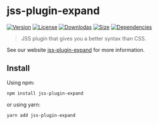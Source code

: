 # jss-plugin-expand

[![Version](https://img.shields.io/npm/v/jss-plugin-expand.svg?style=flat)](https://npmjs.org/package/jss-plugin-expand)
[![License](https://img.shields.io/npm/l/jss-plugin-expand.svg?style=flat)](https://github.com/cssinjs/jss/blob/master/LICENSE)
[![Downlodas](https://img.shields.io/npm/dm/jss-plugin-expand.svg?style=flat)](https://npmjs.org/package/jss-plugin-expand)
[![Size](https://img.shields.io/bundlephobia/minzip/jss-plugin-expand.svg?style=flat)](https://npmjs.org/package/jss-plugin-expand)
[![Dependencies](https://img.shields.io/david/cssinjs/jss.svg?path=packages%2Fjss-plugin-expand&style=flat)](https://npmjs.org/package/jss-plugin-expand)

> JSS plugin that gives you a better syntax than CSS.

See our website [jss-plugin-expand](https://cssinjs.org/jss-plugin-expand?v=v10.9.1-alpha.1) for more information.

## Install

Using npm:

```sh
npm install jss-plugin-expand
```

or using yarn:

```sh
yarn add jss-plugin-expand
```
